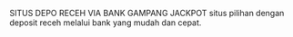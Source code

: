 SITUS DEPO RECEH VIA BANK GAMPANG JACKPOT
situs pilihan dengan deposit receh melalui bank yang mudah dan cepat.
